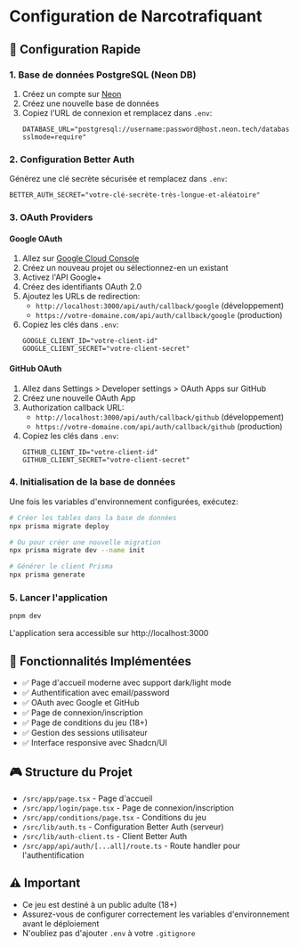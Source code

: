 # Configuration de Narcotrafiquant

## 🚀 Configuration Rapide

### 1. Base de données PostgreSQL (Neon DB)

1. Créez un compte sur [Neon](https://neon.tech/)
2. Créez une nouvelle base de données
3. Copiez l'URL de connexion et remplacez dans `.env`:
   ```
   DATABASE_URL="postgresql://username:password@host.neon.tech/database?sslmode=require"
   ```

### 2. Configuration Better Auth

Générez une clé secrète sécurisée et remplacez dans `.env`:
```
BETTER_AUTH_SECRET="votre-clé-secrète-très-longue-et-aléatoire"
```

### 3. OAuth Providers

#### Google OAuth
1. Allez sur [Google Cloud Console](https://console.cloud.google.com/)
2. Créez un nouveau projet ou sélectionnez-en un existant
3. Activez l'API Google+ 
4. Créez des identifiants OAuth 2.0
5. Ajoutez les URLs de redirection:
   - `http://localhost:3000/api/auth/callback/google` (développement)
   - `https://votre-domaine.com/api/auth/callback/google` (production)
6. Copiez les clés dans `.env`:
   ```
   GOOGLE_CLIENT_ID="votre-client-id"
   GOOGLE_CLIENT_SECRET="votre-client-secret"
   ```

#### GitHub OAuth
1. Allez dans Settings > Developer settings > OAuth Apps sur GitHub
2. Créez une nouvelle OAuth App
3. Authorization callback URL: 
   - `http://localhost:3000/api/auth/callback/github` (développement)
   - `https://votre-domaine.com/api/auth/callback/github` (production)
4. Copiez les clés dans `.env`:
   ```
   GITHUB_CLIENT_ID="votre-client-id"
   GITHUB_CLIENT_SECRET="votre-client-secret"
   ```

### 4. Initialisation de la base de données

Une fois les variables d'environnement configurées, exécutez:

```bash
# Créer les tables dans la base de données
npx prisma migrate deploy

# Ou pour créer une nouvelle migration
npx prisma migrate dev --name init

# Générer le client Prisma
npx prisma generate
```

### 5. Lancer l'application

```bash
pnpm dev
```

L'application sera accessible sur http://localhost:3000

## 📝 Fonctionnalités Implémentées

- ✅ Page d'accueil moderne avec support dark/light mode
- ✅ Authentification avec email/password
- ✅ OAuth avec Google et GitHub
- ✅ Page de connexion/inscription
- ✅ Page de conditions du jeu (18+)
- ✅ Gestion des sessions utilisateur
- ✅ Interface responsive avec Shadcn/UI

## 🎮 Structure du Projet

- `/src/app/page.tsx` - Page d'accueil
- `/src/app/login/page.tsx` - Page de connexion/inscription
- `/src/app/conditions/page.tsx` - Conditions du jeu
- `/src/lib/auth.ts` - Configuration Better Auth (serveur)
- `/src/lib/auth-client.ts` - Client Better Auth
- `/src/app/api/auth/[...all]/route.ts` - Route handler pour l'authentification

## ⚠️ Important

- Ce jeu est destiné à un public adulte (18+)
- Assurez-vous de configurer correctement les variables d'environnement avant le déploiement
- N'oubliez pas d'ajouter `.env` à votre `.gitignore`